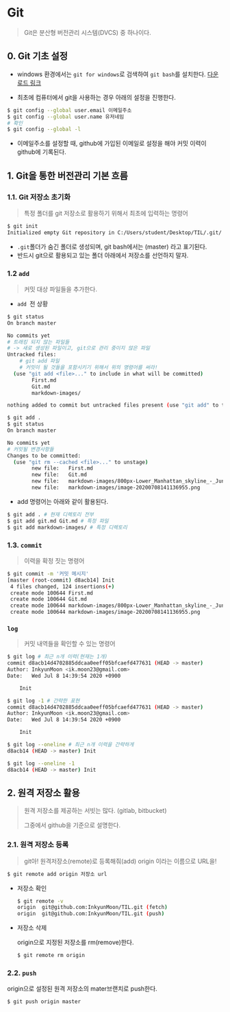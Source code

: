 # Git

> Git은 분산형 버전관리 시스템(DVCS) 중 하나이다.

## 0. Git 기초 설정

- windows 환경에서는 `git for windows`로  검색하여 `git bash`를 설치한다. [다운로드 링크](https://github.com/git-for-windows/git/releases/download/v2.27.0.windows.1/Git-2.27.0-64-bit.exe)

- 최초에 컴퓨터에서 git을 사용하는 경우 아래의 설정을 진행한다.

```bash
$ git config --global user.email 이메일주소
$ git config --global user.name 유저네임
# 확인
$ git config --global -l
```

- 이메일주소를 설정할 때, github에 가입된 이메일로 설정을 해야 커밋 이력이 github에 기록된다.



## 1. Git을 통한 버전관리 기본 흐름

### 1.1. Git 저장소 초기화 

> 특정 폴더를 git 저장소로 활용하기 위해서 최초에 입력하는 명령어

```bash
$ git init
Initialized empty Git repository in C:/Users/student/Desktop/TIL/.git/
```

- `.git`폴더가 숨긴 폴더로 생성되며, git bash에서는 (master) 라고 표기된다.
- 반드시 git으로 활용되고 있는 폴더 아래에서 저장소를 선언하지 말자.



### 1.2 `add` 

> 커밋 대상 파일들을 추가한다.

- `add `전 상황

```bash
$ git status 
On branch master

No commits yet
# 트래킹 되지 않는 파일들
# -> 새로 생성된 파일이고, git으로 관리 중이지 않은 파일
Untracked files:
	# git add 파일
	# 커밋이 될 것들을 포함시키기 위해서 위의 명령어를 써라!
  (use "git add <file>..." to include in what will be committed)
        First.md
        Git.md
        markdown-images/

nothing added to commit but untracked files present (use "git add" to track)
```

```bash
$ git add .
$ git status
On branch master

No commits yet
# 커밋될 변경사항들
Changes to be committed:
  (use "git rm --cached <file>..." to unstage)
        new file:   First.md
        new file:   Git.md
        new file:   markdown-images/800px-Lower_Manhattan_skyline_-_June_2017.jpg
        new file:   markdown-images/image-20200708141136955.png
```

- add 명령어는 아래와 같이 활용된다.

```bash
$ git add . # 현재 디렉토리 전부
$ git add git.md Git.md # 특정 파일
$ git add markdown-images/ # 특정 디렉토리
```



### 1.3. `commit`

> 이력을 확정 짓는 명령어

```bash
$ git commit -m '커밋 메시지'
[master (root-commit) d8acb14] Init
 4 files changed, 124 insertions(+)
 create mode 100644 First.md
 create mode 100644 Git.md
 create mode 100644 markdown-images/800px-Lower_Manhattan_skyline_-_June_2017.jpg
 create mode 100644 markdown-images/image-20200708141136955.png
```

### `log`

> 커밋 내역들을 확인할 수 있는 명령어

```bash
$ git log # 최근 n개 이력(현재는 1개)
commit d8acb14d4702885ddcaa0eeff05bfcaefd477631 (HEAD -> master)
Author: InkyunMoon <ik.moon23@gmail.com>
Date:   Wed Jul 8 14:39:54 2020 +0900

    Init

$ git log -1 # 간략한 표현
commit d8acb14d4702885ddcaa0eeff05bfcaefd477631 (HEAD -> master)
Author: InkyunMoon <ik.moon23@gmail.com>
Date:   Wed Jul 8 14:39:54 2020 +0900

    Init

$ git log --oneline # 최근 n개 이력을 간략하게
d8acb14 (HEAD -> master) Init

$ git log --oneline -1
d8acb14 (HEAD -> master) Init
```

## 2. 원격 저장소 활용

> 원격 저장소를 제공하는 서빗는 많다. (gitlab, bitbucket)
>
> 그중에서 github을 기준으로 설명한다.

### 2.1. 원격 저장소 등록

> git아! 원격저장소(remote)로 등록해줘(add) origin 이라는 이름으로 URL을!

```bash
$ git remote add origin 저장소 url
```

- 저장소 확인

  ``` bash
  $ git remote -v
  origin  git@github.com:InkyunMoon/TIL.git (fetch)
  origin  git@github.com:InkyunMoon/TIL.git (push)
  ```

- 저장소 삭제

  origin으로 지정된 저장소를 rm(remove)한다.

  ```bash
  $ git remote rm origin
  ```

### 2.2. `push`

origin으로 설정된 원격 저장소의 mater브랜치로 push한다.

```bash
$ git push origin master
```

